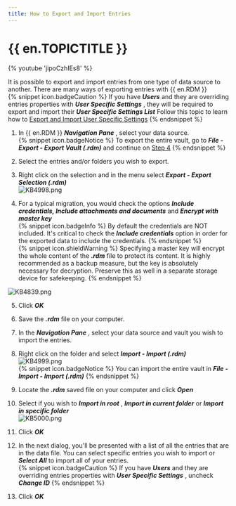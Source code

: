 ```yaml
---
title: How to Export and Import Entries
---
```

# {{ en.TOPICTITLE }}
{% youtube 'jipoCzhIEs8' %}  

It is possible to export and import entries from one type of data source to another. There are many ways of exporting entries with {{ en.RDM }}  
{% snippet icon.badgeCaution %}
If you have ***Users*** and they are overriding entries properties with ***User Specific Settings*** , they will be required to export and import their ***User Specific Settings List*** Follow this topic to learn how to [Export and Import User Specific Settings](/kb/remote-desktop-manager/how-to-articles/export-import-user-specific-settings/)
{% endsnippet %}  

1. In {{ en.RDM }} ***Navigation Pane*** , select your data source.  
{% snippet icon.badgeNotice %}
To export the entire vault, go to ***File - Export - Export Vault (.rdm)*** and continue on <a href="#4">Step 4</a>
{% endsnippet %}

2. Select the entries and/or folders you wish to export.
1. Right click on the selection and in the menu select ***Export - Export Selection (.rdm)***  
![KB4998.png](/img/en/kb/KB4998.png)
1. For a typical migration, you would check the options ***Include credentials, Include attachments and documents*** and ***Encrypt with master key***  
<a name="4"></a>
{% snippet icon.badgeInfo %}
By default the credentials are NOT included. It&apos;s critical to check the ***Include credentials*** option in order for the exported data to include the credentials.
{% endsnippet %}  
{% snippet icon.shieldWarning %}
Specifying a master key will encrypt the whole content of the ***.rdm*** file to protect its content. It is highly recommended as a backup measure, but the key is absolutely necessary for decryption. Preserve this as well in a separate storage device for safekeeping.
{% endsnippet %}  

![KB4839.png](/img/en/kb/KB4839.png)

5. Click ***OK*** 
1. Save the ***.rdm*** file on your computer. 
1. In the ***Navigation Pane*** , select your data source and vault you wish to import the entries. 
1. Right click on the folder and select ***Import - Import (.rdm)***  
![KB4999.png](/img/en/kb/KB4999.png)  
{% snippet icon.badgeNotice %}
You can import the entire vault in ***File - Import - Import (.rdm)***
{% endsnippet %}  

9. Locate the ***.rdm*** saved file on your computer and click ***Open*** 
1. Select if you wish to ***Import in root*** , ***Import in current folder*** or ***Import in specific folder***  
![KB5000.png](/img/en/kb/KB5000.png)
1. Click ***OK*** 
1. In the next dialog, you&apos;ll be presented with a list of all the entries that are in the data file. You can select specific entries you wish to import or ***Select All*** to import all of your entries.  
{% snippet icon.badgeCaution %}
If you have ***Users*** and they are overriding entries properties with ***User Specific Settings*** , uncheck ***Change ID***
{% endsnippet %}

13. Click ***OK***
